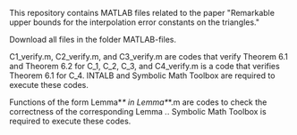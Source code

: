 This repository contains MATLAB files related to the paper "Remarkable upper bounds for the interpolation error constants on the triangles." 

Download all files in the folder MATLAB-files.

C1_verify.m, C2_verify.m, and C3_verify.m are codes that verify Theorem 6.1 and Theorem 6.2 for C_1, C_2, C_3, and C4_verify.m is a code that verifies Theorem 6.1 for C_4.
INTALB and Symbolic Math Toolbox are required to execute these codes.

Functions of the form Lemma*_* in Lemma*_*.m are codes to check the correctness of the corresponding Lemma *.*.
Symbolic Math Toolbox is required to execute these codes.
